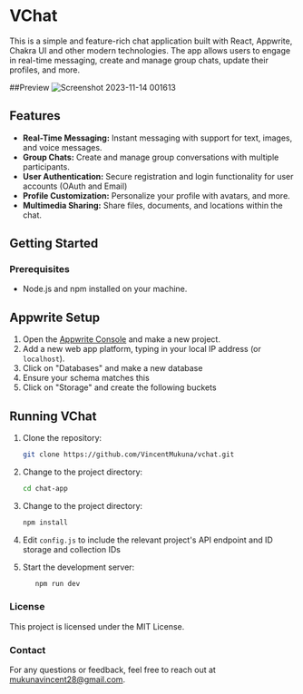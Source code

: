 # VChat

This is a simple and feature-rich chat application built with React, Appwrite, Chakra UI and other modern technologies. The app allows users to engage in real-time messaging, create and manage group chats, update their profiles, and more.

##Preview
![Screenshot 2023-11-14 001613](https://github.com/VincentMukuna/vchat/assets/93912489/b51d39b8-86fb-463b-8e12-02b218279eda)

## Features

- **Real-Time Messaging:** Instant messaging with support for text, images, and voice messages.
- **Group Chats:** Create and manage group conversations with multiple participants.
- **User Authentication:** Secure registration and login functionality for user accounts (OAuth and Email)
- **Profile Customization:** Personalize your profile with avatars, and more.
- **Multimedia Sharing:** Share files, documents, and locations within the chat.

## Getting Started

### Prerequisites

- Node.js and npm installed on your machine.

## Appwrite Setup

1. Open the [Appwrite Console](https://cloud.appwrite.io/) and make a new project.
2. Add a new web app platform, typing
   in your local IP address (or `localhost`).
3. Click on "Databases" and make a new database
4. Ensure your schema matches this
5. Click on "Storage" and create the following buckets

## Running VChat

1. Clone the repository:

   ```bash
   git clone https://github.com/VincentMukuna/vchat.git

   ```

2. Change to the project directory:
   ```bash
   cd chat-app
   ```
3. Change to the project directory:
   ```bash
   npm install
   ```
4. Edit `config.js` to include the relevant project's API endpoint and ID storage and collection IDs
5. Start the development server:
   ```bash
      npm run dev
   ```

### License

This project is licensed under the MIT License.

### Contact

For any questions or feedback, feel free to reach out at mukunavincent28@gmail.com.
